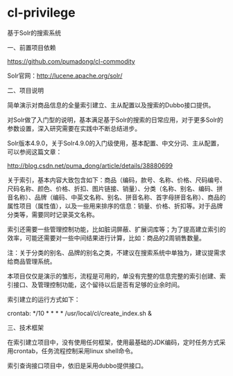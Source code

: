 cl-privilege
==================

基于Solr的搜索系统


一、前置项目依赖

https://github.com/pumadong/cl-commodity

Solr官网：http://lucene.apache.org/solr/

二、项目说明

简单演示对商品信息的全量索引建立、主从配置以及搜索的Dubbo接口提供。

对Solr做了入门型的说明，基本满足基于Solr的搜索的日常应用，对于更多Solr的参数设置，深入研究需要在实践中不断总结进步。

Solr版本4.9.0，关于Solr4.9.0的入门级使用，基本配置、中文分词、主从配置，可以参阅这篇文章：

http://blog.csdn.net/puma_dong/article/details/38880699

关于索引，基本内容大致包含如下：商品（编码，款号、名称、价格、尺码编号、尺码名称、颜色、价格、折扣、图片链接、销量）、分类（名称、别名、编码、拼音名称）、品牌（编码、中英文名称、别名、拼音名称、首字母拼音名称）、商品的属性项目（属性值），以及一些用来排序的信息：销量、价格、折扣等。对于品牌分类等，需要同时记录英文名称。 

索引还需要一些管理控制功能，比如脏词屏蔽、扩展词库等；为了提高建立索引的效率，可能还需要对一些中间结果进行计算，比如：商品的2周销售数量。

注：关于分类的别名、品牌的别名之类，不建议在搜索系统中单独为，建议提需求给商品管理系统。

本项目仅仅是演示的雏形，流程是可用的，单没有完整的信息完整的索引创建、索引接口、及管理控制功能，这个留待以后是否有足够的业余时间。

索引建立的运行方式如下：

crontab: */10 * * * * /usr/local/cl/create_index.sh &

三、技术框架

在索引建立项目中，没有使用任何框架，使用最基础的JDK编码，定时任务方式采用crontab，任务流程控制采用linux shell命令。

索引查询接口项目中，依旧是采用dubbo提供接口。 